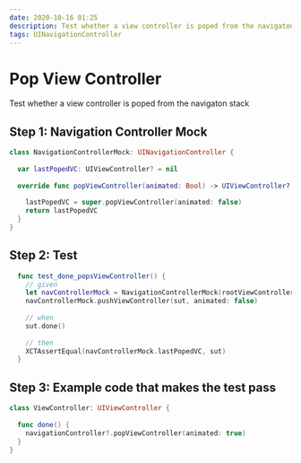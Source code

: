 ```yaml
---
date: 2020-10-16 01:25
description: Test whether a view controller is poped from the navigaton stack.
tags: UINavigationController
---
```


# Pop View Controller

Test whether a view controller is poped from the navigaton stack

## Step 1: Navigation Controller Mock

```swift
class NavigationControllerMock: UINavigationController {
  
  var lastPopedVC: UIViewController? = nil
  
  override func popViewController(animated: Bool) -> UIViewController? {
    
    lastPopedVC = super.popViewController(animated: false)
    return lastPopedVC
  }
}
```

## Step 2: Test

```swift
  func test_done_popsViewController() {
    // given
    let navControllerMock = NavigationControllerMock(rootViewController: UIViewController())
    navControllerMock.pushViewController(sut, animated: false)
    
    // when
    sut.done()
    
    // then
    XCTAssertEqual(navControllerMock.lastPopedVC, sut)
  }
```

## Step 3: Example code that makes the test pass

```swift
class ViewController: UIViewController {
  
  func done() {
    navigationController?.popViewController(animated: true)
  }
}
```

